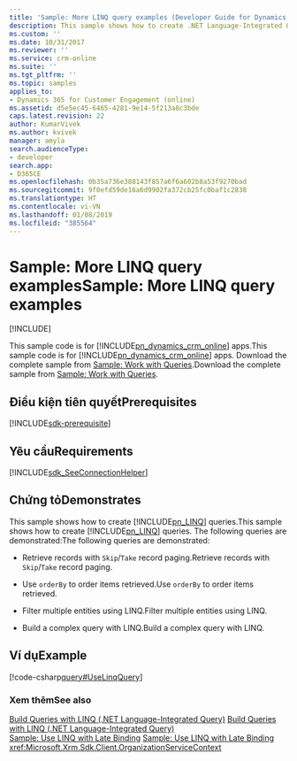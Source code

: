 ```yaml
---
title: 'Sample: More LINQ query examples (Developer Guide for Dynamics 365 for Customer Engagement)| MicrosoftDocs'
description: This sample shows how to create .NET Language-Integrated Query (LINQ) queries
ms.custom: ''
ms.date: 10/31/2017
ms.reviewer: ''
ms.service: crm-online
ms.suite: ''
ms.tgt_pltfrm: ''
ms.topic: samples
applies_to:
- Dynamics 365 for Customer Engagement (online)
ms.assetid: d5e5ec45-6465-4281-9e14-5f213a8c3bde
caps.latest.revision: 22
author: KumarVivek
ms.author: kvivek
manager: amyla
search.audienceType:
- developer
search.app:
- D365CE
ms.openlocfilehash: 0b35a736e388143f857a6f6a602b8a53f9270bad
ms.sourcegitcommit: 9f0efd59de16a6d9902fa372cb25fc0baf1c2838
ms.translationtype: HT
ms.contentlocale: vi-VN
ms.lasthandoff: 01/08/2019
ms.locfileid: "385564"
---
```

# <a name="sample-more-linq-query-examples"></a><span data-ttu-id="f1fba-103">Sample: More LINQ query examples</span><span class="sxs-lookup"><span data-stu-id="f1fba-103">Sample: More LINQ query examples</span></span>

[!INCLUDE[](../../includes/cc_applies_to_update_9_0_0.md)]

<span data-ttu-id="f1fba-104">This sample code is for [!INCLUDE[pn_dynamics_crm_online](../../includes/pn-dynamics-crm-online.md)] apps.</span><span class="sxs-lookup"><span data-stu-id="f1fba-104">This sample code is for [!INCLUDE[pn_dynamics_crm_online](../../includes/pn-dynamics-crm-online.md)] apps.</span></span> <span data-ttu-id="f1fba-105">Download the complete sample from [Sample: Work with Queries](https://code.msdn.microsoft.com/Sample-Work-with-Queries-8265a78e).</span><span class="sxs-lookup"><span data-stu-id="f1fba-105">Download the complete sample from [Sample: Work with Queries](https://code.msdn.microsoft.com/Sample-Work-with-Queries-8265a78e).</span></span> 

## <a name="prerequisites"></a><span data-ttu-id="f1fba-106">Điều kiện tiên quyết</span><span class="sxs-lookup"><span data-stu-id="f1fba-106">Prerequisites</span></span>
[!INCLUDE[sdk-prerequisite](../../includes/sdk-prerequisite.md)]
  
## <a name="requirements"></a><span data-ttu-id="f1fba-107">Yêu cầu</span><span class="sxs-lookup"><span data-stu-id="f1fba-107">Requirements</span></span>  
[!INCLUDE[sdk_SeeConnectionHelper](../../includes/sdk-seeconnectionhelper.md)]
  
## <a name="demonstrates"></a><span data-ttu-id="f1fba-108">Chứng tỏ</span><span class="sxs-lookup"><span data-stu-id="f1fba-108">Demonstrates</span></span>  
 <span data-ttu-id="f1fba-109">This sample shows how to create [!INCLUDE[pn_LINQ](../../includes/pn-linq.md)] queries.</span><span class="sxs-lookup"><span data-stu-id="f1fba-109">This sample shows how to create [!INCLUDE[pn_LINQ](../../includes/pn-linq.md)] queries.</span></span> <span data-ttu-id="f1fba-110">The following queries are demonstrated:</span><span class="sxs-lookup"><span data-stu-id="f1fba-110">The following queries are demonstrated:</span></span>  
  
-   <span data-ttu-id="f1fba-111">Retrieve records with `Skip`/`Take` record paging.</span><span class="sxs-lookup"><span data-stu-id="f1fba-111">Retrieve records with `Skip`/`Take` record paging.</span></span>  
  
-   <span data-ttu-id="f1fba-112">Use `orderBy` to order items retrieved.</span><span class="sxs-lookup"><span data-stu-id="f1fba-112">Use `orderBy` to order items retrieved.</span></span>  
  
-   <span data-ttu-id="f1fba-113">Filter multiple entities using LINQ.</span><span class="sxs-lookup"><span data-stu-id="f1fba-113">Filter multiple entities using LINQ.</span></span>  
  
-   <span data-ttu-id="f1fba-114">Build a complex query with LINQ.</span><span class="sxs-lookup"><span data-stu-id="f1fba-114">Build a complex query with LINQ.</span></span>  
  
## <a name="example"></a><span data-ttu-id="f1fba-115">Ví dụ</span><span class="sxs-lookup"><span data-stu-id="f1fba-115">Example</span></span>  
 [!code-csharp[query#UseLinqQuery](../../snippets/csharp/CRMV8/query/cs/uselinqquery.cs#uselinqquery)]  
  
### <a name="see-also"></a><span data-ttu-id="f1fba-116">Xem thêm</span><span class="sxs-lookup"><span data-stu-id="f1fba-116">See also</span></span>  
 <span data-ttu-id="f1fba-117">[Build Queries with LINQ (.NET Language-Integrated Query)](build-queries-with-linq-net-language-integrated-query.md) </span><span class="sxs-lookup"><span data-stu-id="f1fba-117">[Build Queries with LINQ (.NET Language-Integrated Query)](build-queries-with-linq-net-language-integrated-query.md) </span></span>  
 <span data-ttu-id="f1fba-118">[Sample: Use LINQ with Late Binding](sample-create-linq-query-late-binding.md) </span><span class="sxs-lookup"><span data-stu-id="f1fba-118">[Sample: Use LINQ with Late Binding](sample-create-linq-query-late-binding.md) </span></span>  
 <xref:Microsoft.Xrm.Sdk.Client.OrganizationServiceContext>
